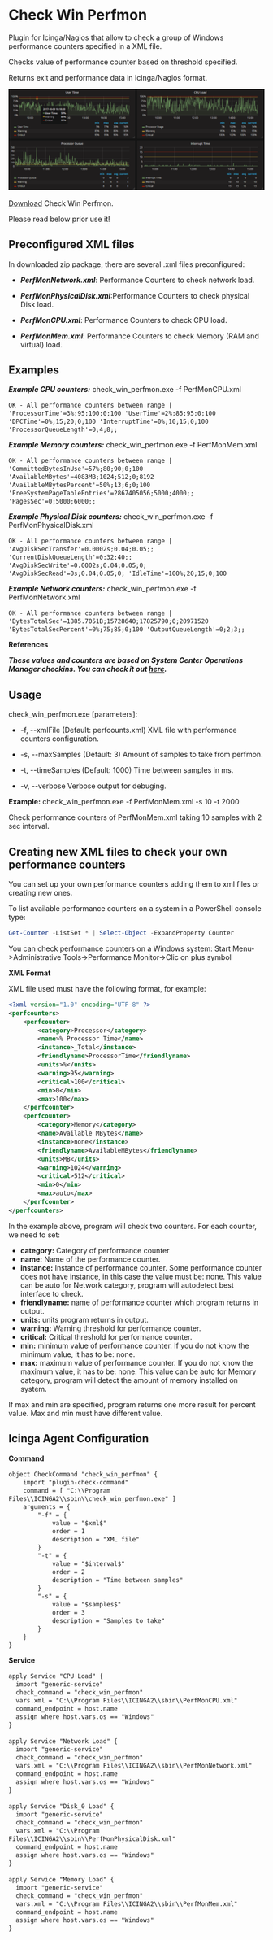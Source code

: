 # Check Win Perfmon
Plugin for Icinga/Nagios that allow to check a group of Windows performance counters specified in a XML file.

Checks value of performance counter based on threshold specified.

Returns exit and performance data in Icinga/Nagios format.

![Performance output](https://github.com/juangranados/check_win_perfmon/blob/master/PerformanceOutput.PNG)

[Download](https://github.com/juangranados/check_win_perfmon/files/1368625/check_win_perfmon.zip) Check Win Perfmon. 

Please read below prior use it! 

Preconfigured XML files
-----------------------
In downloaded zip package, there are several .xml files preconfigured:

* ***PerfMonNetwork.xml***: Performance Counters to check network load.

* ***PerfMonPhysicalDisk.xml***:Performance Counters to check physical Disk load.

* ***PerfMonCPU.xml***: Performance Counters to check CPU load.

* ***PerfMonMem.xml***: Performance Counters to check Memory (RAM and virtual) load.

Examples
--------
***Example CPU counters:*** check_win_perfmon.exe -f PerfMonCPU.xml
```
OK - All performance counters between range | 'ProcessorTime'=3%;95;100;0;100 'UserTime'=2%;85;95;0;100 'DPCTime'=0%;15;20;0;100 'InterruptTime'=0%;10;15;0;100 'ProcessorQueueLength'=0;4;8;;
```
***Example Memory counters:*** check_win_perfmon.exe -f PerfMonMem.xml
```
OK - All performance counters between range | 'CommittedBytesInUse'=57%;80;90;0;100 'AvailableMBytes'=4083MB;1024;512;0;8192 'AvailableMBytesPercent'=50%;13;6;0;100 'FreeSystemPageTableEntries'=2867405056;5000;4000;; 'PagesSec'=0;5000;6000;;
```
***Example Physical Disk counters:*** check_win_perfmon.exe -f PerfMonPhysicalDisk.xml
```
OK - All performance counters between range | 'AvgDiskSecTransfer'=0.0002s;0.04;0.05;; 'CurrentDiskQueueLength'=0;32;40;; 'AvgDiskSecWrite'=0.0002s;0.04;0.05;0; 'AvgDiskSecRead'=0s;0.04;0.05;0; 'IdleTime'=100%;20;15;0;100
```
***Example Network counters:*** check_win_perfmon.exe -f PerfMonNetwork.xml
```
OK - All performance counters between range | 'BytesTotalSec'=1885.7051B;15728640;17825790;0;20971520 'BytesTotalSecPercent'=0%;75;85;0;100 'OutputQueueLength'=0;2;3;;
```
**References**

***These values and counters are based on System Center Operations Manager checkins. You can check it out [here](http://mpwiki.viacode.com/default.aspx?g=posts&t=219816).***

Usage
-----

check_win_perfmon.exe [parameters]:
* -f, --xmlFile        (Default: perfcounts.xml) XML file with performance counters configuration.

* -s, --maxSamples     (Default: 3) Amount of samples to take from perfmon.

* -t, --timeSamples    (Default: 1000) Time between samples in ms.
* -v, --verbose        Verbose output for debuging.

**Example:** check_win_perfmon.exe -f PerfMonMem.xml -s 10 -t 2000

Check performance counters of PerfMonMem.xml taking 10 samples with 2 sec interval.

Creating new XML files to check your own performance counters
-------------------------------------------------------------

You can set up your own performance counters adding them to xml files or creating new ones.

To list available performance counters on a system in a PowerShell console type:

```PowerShell
Get-Counter -ListSet * | Select-Object -ExpandProperty Counter
```
You can check performance counters on a Windows system: Start Menu->Administrative Tools->Performance Monitor->Clic on plus symbol

**XML Format**

XML file used must have the following format, for example:

```xml
<?xml version="1.0" encoding="UTF-8" ?>
<perfcounters>
	<perfcounter>
		<category>Processor</category>
		<name>% Processor Time</name>
		<instance>_Total</instance>
		<friendlyname>ProcessorTime</friendlyname>
		<units>%</units>
		<warning>95</warning>
		<critical>100</critical>
		<min>0</min>
		<max>100</max>
	</perfcounter>
	<perfcounter>
		<category>Memory</category>
		<name>Available MBytes</name>
		<instance>none</instance>
		<friendlyname>AvailableMBytes</friendlyname>
		<units>MB</units>
		<warning>1024</warning>
		<critical>512</critical>
		<min>0</min>
		<max>auto</max>
	</perfcounter>
</perfcounters> 
```

In the example above, program will check two counters. For each counter, we need to set:

* **category:** Category of performance counter
* **name:** Name of the performance counter.
* **instance:** Instance of performance counter. Some performance counter does not have instance, in this case the value must be: none. This value can be auto for Network category, program will autodetect best interface to check.
* **friendlyname:** name of performance counter which program returns in output.
* **units:** units program returns in output.
* **warning:** Warning threshold for performance counter.
* **critical:** Critical threshold for performance counter.
* **min:** minimum value of performance counter. If you do not know the minimum value, it has to be: none.
* **max:** maximum value of performance counter.  If you do not know the maximum value, it has to be: none. This value can be auto for Memory category, program will detect the amount of memory installed on system.

If max and min are specified, program returns one more result for percent value.
Max and min must have different value.

Icinga Agent Configuration
--------------------------
**Command**

```
object CheckCommand "check_win_perfmon" {
	import "plugin-check-command"
	command = [ "C:\\Program Files\\ICINGA2\\sbin\\check_win_perfmon.exe" ]
	arguments = {
		"-f" = {
			value = "$xml$"
			order = 1
			description = "XML file"
		}
		"-t" = {
			value = "$interval$"
			order = 2
			description = "Time between samples"
		}
		"-s" = {
			value = "$samples$"
			order = 3
			description = "Samples to take"
		}
	}
}
```

**Service**

```
apply Service "CPU Load" {
  import "generic-service"
  check_command = "check_win_perfmon"
  vars.xml = "C:\\Program Files\\ICINGA2\\sbin\\PerfMonCPU.xml"
  command_endpoint = host.name
  assign where host.vars.os == "Windows"
}

apply Service "Network Load" {
  import "generic-service"
  check_command = "check_win_perfmon"
  vars.xml = "C:\\Program Files\\ICINGA2\\sbin\\PerfMonNetwork.xml"
  command_endpoint = host.name
  assign where host.vars.os == "Windows"
}

apply Service "Disk_0 Load" {
  import "generic-service"
  check_command = "check_win_perfmon"
  vars.xml = "C:\\Program Files\\ICINGA2\\sbin\\PerfMonPhysicalDisk.xml"
  command_endpoint = host.name
  assign where host.vars.os == "Windows"
}

apply Service "Memory Load" {
  import "generic-service"
  check_command = "check_win_perfmon"
  vars.xml = "C:\\Program Files\\ICINGA2\\sbin\\PerfMonMem.xml"
  command_endpoint = host.name
  assign where host.vars.os == "Windows"
}
```
